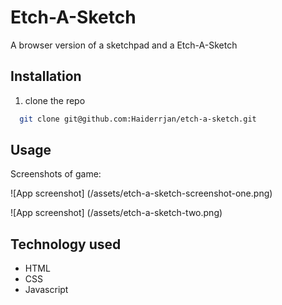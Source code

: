 
# Etch-A-Sketch

A browser version of a sketchpad and a Etch-A-Sketch

## Installation

1. clone the repo 

```bash
  git clone git@github.com:Haiderrjan/etch-a-sketch.git

```

## Usage

Screenshots of game:

![App screenshot] (/assets/etch-a-sketch-screenshot-one.png)

![App screenshot] (/assets/etch-a-sketch-two.png)


## Technology used 

- HTML
- CSS
- Javascript


